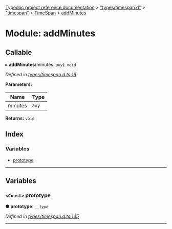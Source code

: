 [Typedoc project reference documentation](../README.md) > ["types/timespan.d"](../modules/_types_timespan_d_.md) > ["timespan"](../modules/_types_timespan_d_._timespan_.md) > [TimeSpan](../classes/_types_timespan_d_._timespan_.timespan.md) > [addMinutes](../modules/_types_timespan_d_._timespan_.timespan.addminutes.md)

# Module: addMinutes

## Callable
▸ **addMinutes**(minutes: *`any`*): `void`

*Defined in [types/timespan.d.ts:16](https://github.com/DocuWare/REST-Sample-TS/blob/a4697e2/src/types/timespan.d.ts#L16)*

**Parameters:**

| Name | Type |
| ------ | ------ |
| minutes | `any` |

**Returns:** `void`

## Index

### Variables

* [prototype](_types_timespan_d_._timespan_.timespan.addminutes.md#prototype)

---

## Variables

<a id="prototype"></a>

### `<Const>` prototype

**● prototype**: *`__type`*

*Defined in [types/timespan.d.ts:145](https://github.com/DocuWare/REST-Sample-TS/blob/a4697e2/src/types/timespan.d.ts#L145)*

___


